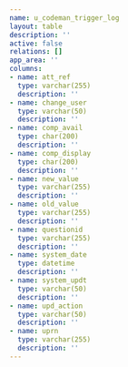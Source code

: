 ```yaml
---
name: u_codeman_trigger_log
layout: table
description: ''
active: false
relations: []
app_area: ''
columns:
- name: att_ref
  type: varchar(255)
  description: ''
- name: change_user
  type: varchar(50)
  description: ''
- name: comp_avail
  type: char(200)
  description: ''
- name: comp_display
  type: char(200)
  description: ''
- name: new_value
  type: varchar(255)
  description: ''
- name: old_value
  type: varchar(255)
  description: ''
- name: questionid
  type: varchar(255)
  description: ''
- name: system_date
  type: datetime
  description: ''
- name: system_updt
  type: varchar(50)
  description: ''
- name: upd_action
  type: varchar(50)
  description: ''
- name: uprn
  type: varchar(255)
  description: ''
---
```


